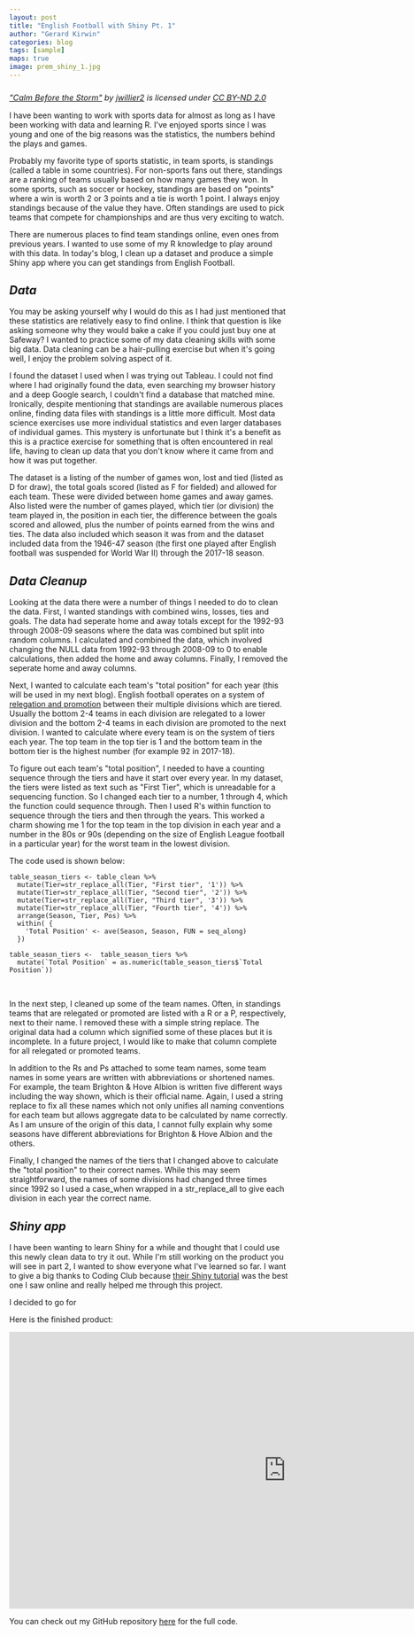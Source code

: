 ```yaml
---
layout: post
title: "English Football with Shiny Pt. 1"
author: "Gerard Kirwin"
categories: blog
tags: [sample]
maps: true
image: prem_shiny_1.jpg
---
```


<p style="font-size: 0.9rem;font-style: italic;">
<a href="https://www.flickr.com/photos/28671532@N04/5139485295">"Calm Before the Storm"</a><span> by <a href="https://www.flickr.com/photos/28671532@N04">jwillier2</a></span> is licensed under <a href="https://creativecommons.org/licenses/by-nd/2.0/?ref=ccsearch&atype=html" style="margin-right: 5px;">CC BY-ND 2.0</a>
<a href="https://creativecommons.org/licenses/by-nd/2.0/?ref=ccsearch&atype=html" target="_blank" rel="noopener noreferrer" style="display: inline-block;white-space: none;margin-top: 2px;margin-left: 3px;height: 22px !important;">
</a></p>

I have been wanting to work with sports data for almost as long as I have been working with data and learning R. I've enjoyed sports since I was young and one of the big reasons was the statistics, the numbers behind the plays and games. 
<br>

Probably my favorite type of sports statistic, in team sports, is standings (called a table in some countries). For non-sports fans out there, standings are a ranking of teams usually based on how many games they won. In some sports, such as soccer or hockey, standings are based on "points" where a win is worth 2 or 3 points and a tie is worth 1 point. I always enjoy standings because of the value they have. Often standings are used to pick teams that compete for championships and are thus very exciting to watch.
<br>

There are numerous places to find team standings online, even ones from previous years. I wanted to use some of my R knowledge to play around with this data. In today's blog, I clean up a dataset and produce a simple Shiny app where you can get standings from English Football.

*Data* 
----------

You may be asking yourself why I would do this as I had just mentioned that these statistics are relatively easy to find online. I think that question is like asking someone why they would bake a cake if you could just buy one at Safeway? I wanted to practice some of my data cleaning skills with some big data. Data cleaning can be a hair-pulling exercise but when it's going well, I enjoy the problem solving aspect of it. 
<br>

I found the dataset I used when I was trying out Tableau. I could not find where I had originally found the data, even searching my browser history and a deep Google search, I couldn't find a database that matched mine. Ironically, despite mentioning that standings are available numerous places online, finding data files with standings is a little more difficult. Most data science exercises use more individual statistics and even larger databases of individual games. This mystery is unfortunate but I think it's a benefit as this is a practice exercise for something that is often encountered in real life, having to clean up data that you don't know where it came from and how it was put together.
<br>

The dataset is a listing of the number of games won, lost and tied (listed as D for draw), the total goals scored (listed as F for fielded) and allowed for each team. These were divided between home games and away games. Also listed were the number of games played, which tier (or division) the team played in, the position in each tier, the difference between the goals scored and allowed, plus the number of points earned from the wins and ties. The data also included which season it was from and the dataset included data from the 1946-47 season (the first one played after English football was suspended for World War II) through the 2017-18 season.


*Data Cleanup*
--------------

Looking at the data there were a number of things I needed to do to clean the data. First, I wanted standings with combined wins, losses, ties and goals. The data had seperate home and away totals except for the 1992-93 through 2008-09 seasons where the data was combined but split into random columns. I calculated and combined the data, which involved changing the NULL data from 1992-93 through 2008-09 to 0 to enable calculations, then added the home and away columns. Finally, I removed the seperate home and away columns. 
<br>

Next, I wanted to calculate each team's "total position" for each year (this will be used in my next blog). English football operates on a system of [relegation and promotion](https://en.wikipedia.org/wiki/Promotion_and_relegation) between their multiple divisions which are tiered. Usually the bottom 2-4 teams in each division are relegated to a lower division and the bottom 2-4 teams in each division are promoted to the next division. I wanted to calculate where every team is on the system of tiers each year. The top team in the top tier is 1 and the bottom team in the bottom tier is the highest number (for example 92 in 2017-18).
<br>

To figure out each team's "total position", I needed to have a counting sequence through the tiers and have it start over every year. In my dataset, the tiers were listed as text such as "First Tier", which is unreadable for a sequencing function. So I changed each tier to a number, 1 through 4, which the function could sequence through. Then I used R's within function to sequence through the tiers and then through the years. This worked a charm showing me 1 for the top team in the top division in each year and a number in the 80s or 90s (depending on the size of English League football in a particular year) for the worst team in the lowest division.
<br>

The code used is shown below:

    table_season_tiers <- table_clean %>% 
      mutate(Tier=str_replace_all(Tier, "First tier", '1')) %>% 
      mutate(Tier=str_replace_all(Tier, "Second tier", '2')) %>% 
      mutate(Tier=str_replace_all(Tier, "Third tier", '3')) %>% 
      mutate(Tier=str_replace_all(Tier, "Fourth tier", '4')) %>% 
      arrange(Season, Tier, Pos) %>% 
      within( {
        'Total Position' <- ave(Season, Season, FUN = seq_along)
      })  

    table_season_tiers <-  table_season_tiers %>% 
      mutate(`Total Position` = as.numeric(table_season_tiers$`Total Position`))
<br>

In the next step, I cleaned up some of the team names. Often, in standings teams that are relegated or promoted are listed with a R or a P, respectively, next to their name. I removed these with a simple string replace. The original data had a column which signified some of these places but it is incomplete. In a future project, I would like to make that column complete for all relegated or promoted teams.
<br>

In addition to the Rs and Ps attached to some team names, some team names in some years are written with abbreviations or shortened names. For example, the team Brighton & Hove Albion is written five different ways including the way shown, which is their official name. Again, I used a string replace to fix all these names which not only unifies all naming conventions for each team but allows aggregate data to be calculated by name correctly. As I am unsure of the origin of this data, I cannot fully explain why some seasons have different abbreviations for Brighton & Hove Albion and the others.
<br>

Finally, I changed the names of the tiers that I changed above to calculate the "total position" to their correct names. While this may seem straightforward, the names of some divisions had changed three times since 1992 so I used a case_when wrapped in a str_replace_all to give each division in each year the correct name.
<br>

*Shiny app*
----------

I have been wanting to learn Shiny for a while and thought that I could use this newly clean data to try it out.
While I'm still working on the product you will see in part 2, I wanted to show everyone what I've learned so far. I want to give a big thanks to Coding Club because [their Shiny tutorial](https://ourcodingclub.github.io/2017/03/07/shiny.html) was the best one I saw online and really helped me through this project.
<br>

I decided to go for 



Here is the finished product:
<iframe src="https://gerardrobertkirwin.shinyapps.io/EnglishFootballTable/" style="border:none;width:1000px;height:500px;"></iframe>

You can check out my GitHub repository [here](https://github.com/gerardrobertkirwin/Shiny-English-Football-Table) for the full code.
